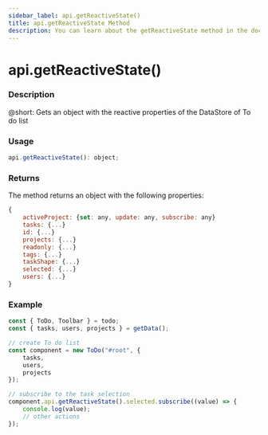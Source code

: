 ```yaml
---
sidebar_label: api.getReactiveState()
title: api.getReactiveState Method
description: You can learn about the getReactiveState method in the documentation of the DHTMLX JavaScript To Do List library. Browse developer guides and API reference, try out code examples and live demos, and download a free 30-day evaluation version of DHTMLX To Do List.
---
```


# api.getReactiveState()

### Description

@short: Gets an object with the reactive properties of the DataStore of To do list 

### Usage

~~~js
api.getReactiveState(): object;
~~~

### Returns

The method returns an object with the following properties:

~~~js
{
    activeProject: {set: any, update: any, subscribe: any}
    tasks: {...}
    id: {...}
    projects: {...}
    readonly: {...}
    tags: {...}
    taskShape: {...}
    selected: {...}
    users: {...}
}
~~~

### Example

~~~js {12-15}
const { ToDo, Toolbar } = todo;
const { tasks, users, projects } = getData();

// create To do list
const component = new ToDo("#root", {
    tasks,
    users,
	projects
});

// subscribe to the task selection
component.api.getReactiveState().selected.subscribe((value) => {
    console.log(value);
    // other actions
});
~~~